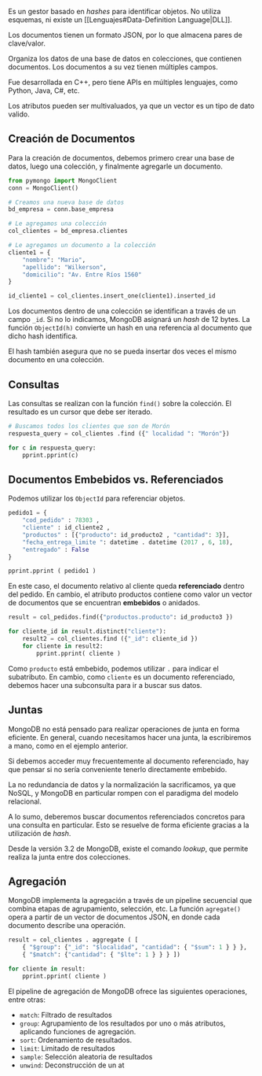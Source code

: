 Es un gestor basado en *hashes* para identificar objetos. No utiliza esquemas, ni existe un [[Lenguajes#Data-Definition Language|DLL]].

Los documentos tienen un formato JSON, por lo que almacena pares de clave/valor.

Organiza los datos de una base de datos en colecciones, que contienen documentos. Los documentos a su vez tienen múltiples campos.

Fue desarrollada en C++, pero tiene APIs en múltiples lenguajes, como Python, Java, C#, etc.

Los atributos pueden ser multivaluados, ya que un vector es un tipo de dato valido.

## Creación de Documentos

Para la creación de documentos, debemos primero crear una base de datos, luego una colección, y finalmente agregarle un documento.

```Python
from pymongo import MongoClient
conn = MongoClient()

# Creamos una nueva base de datos
bd_empresa = conn.base_empresa

# Le agregamos una colección
col_clientes = bd_empresa.clientes

# Le agregamos un documento a la colección
cliente1 = {
	"nombre": "Mario",
	"apellido": "Wilkerson",
	"domicilio": "Av. Entre Ríos 1560"
}

id_cliente1 = col_clientes.insert_one(cliente1).inserted_id
```

Los documentos dentro de una colección se identifican a través de un campo `_id`. Si no lo indicamos, MongoDB asignará un *hash* de 12 bytes. La función `ObjectId(h)` convierte un hash en una referencia al documento que dicho hash identifica.

El hash también asegura que no se pueda insertar dos veces el mismo documento en una colección.

## Consultas

Las consultas se realizan con la función `find()` sobre la colección. El resultado es un cursor que debe ser iterado.

```Python
# Buscamos todos los clientes que son de Morón
respuesta_query = col_clientes .find ({" localidad ": "Morón"})

for c in respuesta_query:
	pprint.pprint(c)
```

## Documentos Embebidos vs. Referenciados

Podemos utilizar los `ObjectId` para referenciar objetos.

```Python
pedido1 = {
	"cod_pedido" : 78303 ,
	"cliente" : id_cliente2 ,
	"productos" : [{"producto": id_producto2 , "cantidad": 3}],
	"fecha_entrega_limite ": datetime . datetime (2017 , 6, 18),
	"entregado" : False 
}

pprint.pprint ( pedido1 )
```

En este caso, el documento relativo al cliente queda **referenciado** dentro del pedido. En cambio, el atributo productos contiene como valor un vector de documentos que se encuentran **embebidos** o anidados.

```Python
result = col_pedidos.find({"productos.producto": id_producto3 })

for cliente_id in result.distinct("cliente"):
	result2 = col_clientes.find ({"_id": cliente_id })
	for cliente in result2:
		pprint.pprint( cliente )
```

Como `producto` está embebido, podemos utilizar `.` para indicar el subatributo. En cambio, como `cliente` es un documento referenciado, debemos hacer una subconsulta para ir a buscar sus datos.

## Juntas

MongoDB no está pensado para realizar operaciones de junta en forma eficiente. En general, cuando necesitamos hacer una junta, la escribiremos a mano, como en el ejemplo anterior.

Si debemos acceder muy frecuentemente al documento referenciado, hay que pensar si no sería conveniente tenerlo directamente embebido.

La no redundancia de datos y la normalización la sacrificamos, ya que NoSQL, y MongoDB en particular rompen con el paradigma del modelo relacional.

A lo sumo, deberemos buscar documentos referenciados concretos para una consulta en particular. Esto se resuelve de forma eficiente gracias a la utilización de *hash*.

Desde la versión 3.2 de MongoDB, existe el comando *lookup*, que permite realiza la junta entre dos colecciones.

## Agregación

MongoDB implementa la agregación a través de un pipeline secuencial que combina etapas de agrupamiento, selección, etc. La función `agregate()` opera a partir de un vector de documentos JSON, en donde cada documento describe una operación.

```Python
result = col_clientes . aggregate ( [
	{ "$group": {"_id": "$localidad", "cantidad": { "$sum": 1 } } },
	{ "$match": {"cantidad": { "$lte": 1 } } } ])

for cliente in result:
	pprint.pprint( cliente )
```

El pipeline de agregación de MongoDB ofrece las siguientes operaciones, entre otras:

- `match`: Filtrado de resultados
- `group`: Agrupamiento de los resultados por uno o más atributos, aplicando funciones de agregación.
- `sort`: Ordenamiento de resultados.
- `limit`: Limitado de resultados
- `sample`: Selección aleatoria de resultados
- `unwind`: Deconstrucción de un at
